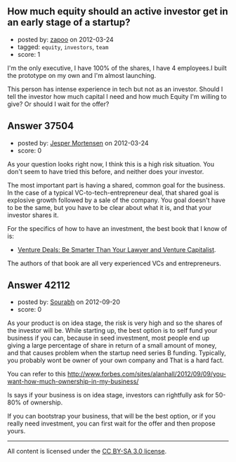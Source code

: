 ## How much equity should an active investor get in an early stage of a startup?

- posted by: [zapoo](https://stackexchange.com/users/-1/17081-zapoo) on 2012-03-24
- tagged: `equity`, `investors`, `team`
- score: 1

I'm the only executive, I have 100% of the shares, I have 4 employees.I built the prototype on my own and I'm almost launching.

This person has intense experience in tech but not as an investor. Should I tell the investor how much capital I need and how much Equity I'm willing to give? Or should I wait for the offer?


## Answer 37504

- posted by: [Jesper Mortensen](https://stackexchange.com/users/-1/1261-jesper-mortensen) on 2012-03-24
- score: 0

<p>As your question looks right now, I think this is a high risk situation. You don't seem to have tried this before, and neither does your investor.</p>

<p>The most important part is having a shared, common goal for the business. In the case of a typical VC-to-tech-entrepreneur deal, that shared goal is explosive growth followed by a sale of the company. You goal doesn't have to be the same, but you have to be clear about what it is, and that your investor shares it.</p>

<p>For the specifics of how to have an investment, the best book that I know of is:</p>

<ul>
<li><a href="http://rads.stackoverflow.com/amzn/click/0470929820" rel="nofollow">Venture Deals: Be Smarter Than Your Lawyer and Venture Capitalist</a>.</li>
</ul>

<p>The authors of that book are all very experienced VCs and entrepreneurs.</p>



## Answer 42112

- posted by: [Sourabh](https://stackexchange.com/users/-1/19716-sourabh) on 2012-09-20
- score: 0

<p>As your product is on idea stage, the risk is very high and so the shares of the investor will be. While starting up, the best option is to self fund your business if you can, because in seed investment, most people end up giving a large percentage of share in return of a small amount of money, and that causes problem when the startup need series B funding. Typically, you probably wont be owner of your own company and That is a hard fact. </p>

<p>You can refer to this <a href="http://www.forbes.com/sites/alanhall/2012/09/09/you-want-how-much-ownership-in-my-business/" rel="nofollow">http://www.forbes.com/sites/alanhall/2012/09/09/you-want-how-much-ownership-in-my-business/</a></p>

<p>Is says if your business is on idea stage, investors can rightfully ask for 50-80% of ownership.</p>

<p>If you can bootstrap your business, that will be the best option, or if you really need investment, you can first wait for the offer and then propose yours. </p>




---

All content is licensed under the [CC BY-SA 3.0 license](https://creativecommons.org/licenses/by-sa/3.0/).
